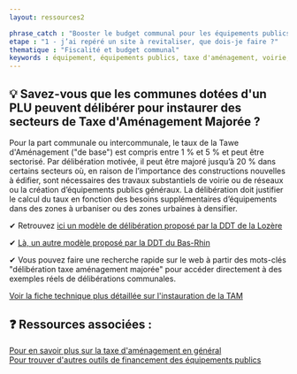 ```yaml
---
layout: ressources2

phrase_catch : "Booster le budget communal pour les équipements publics avec la Taxe d'Aménagement Majorée"
etape : "1 - j’ai repéré un site à revitaliser, que dois-je faire ?"
thematique : "Fiscalité et budget communal"
keywords : équipement, équipements publics, taxe d'aménagement, voirie, réseaux
---
```


## 💡 Savez-vous que les communes dotées d'un PLU peuvent délibérer pour instaurer des secteurs de Taxe d'Aménagement Majorée ?   

Pour la part communale ou intercommunale, le taux de la Tawe d'Aménagement ("de base") est compris entre 1 % et 5 % et peut être sectorisé. Par délibération motivée, il peut être majoré jusqu’à 20 % dans certains secteurs où, en raison de l’importance des constructions nouvelles à édifier, sont nécessaires des travaux substantiels de voirie ou de réseaux ou la création d’équipements publics généraux.
La délibération doit justifier le calcul du taux en fonction des besoins supplémentaires d’équipements dans des zones à urbaniser ou des zones urbaines à densifier. 

✔ Retrouvez [ici un modèle de délibération proposé par la DDT de la Lozère](https://www.lozere.gouv.fr/content/download/7537/48509/file/2_-_Modeles_de_deliberations_cle53fad1-1.pdf)

✔ [Là, un autre modèle proposé par la DDT du Bas-Rhin](https://www.bas-rhin.gouv.fr/content/download/41385/271478/file/Mod%C3%A8le+d%C3%A9lib%C3%A9ration+TAM.pdf )

✔ Vous pouvez faire une recherche rapide sur le web à partir des mots-clés "délibération taxe aménagement majorée" pour accéder directement à des exemples réels de délibérations communales.


[Voir la fiche technique plus détaillée sur l'instauration de la TAM](http://outil2amenagement.cerema.fr/taxe-d-amenagement-majoree-r551.html)
  
  
## ❓ **Ressources associées :**  
[Pour en savoir plus sur la taxe d'aménagement en général](https://www.cohesion-territoires.gouv.fr/taxe-damenagement)  
[Pour trouver d'autres outils de financement des équipements publics](http://outil2amenagement.cerema.fr/fiche-outils-comparaison-des-principaux-outils-de-a2596.html)  

